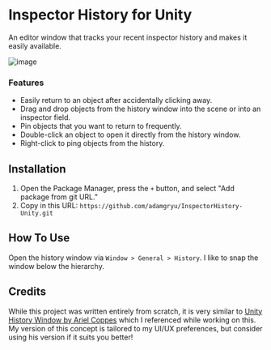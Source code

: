 # Inspector History for Unity

An editor window that tracks your recent inspector history and makes it easily available.

![image](https://github.com/adamgryu/InspectorHistory-Unity/assets/2540830/adedc963-9070-4739-9c25-2da6d47ba900)

### Features
- Easily return to an object after accidentally clicking away.
- Drag and drop objects from the history window into the scene or into an inspector field.
- Pin objects that you want to return to frequently.
- Double-click an object to open it directly from the history window.
- Right-click to ping objects from the history.

## Installation
1. Open the Package Manager, press the `+` button, and select "Add package from git URL."
2. Copy in this URL: `https://github.com/adamgryu/InspectorHistory-Unity.git`

## How To Use
Open the history window via `Window > General > History`. I like to snap the window below the hierarchy.

## Credits
While this project was written entirely from scratch, it is very similar to [Unity History Window by Ariel Coppes](https://github.com/acoppes/unity-history-window) which I referenced while working on this. My version of this concept is tailored to my UI/UX preferences, but consider using his version if it suits you better!
